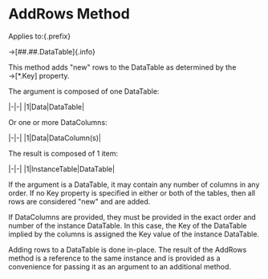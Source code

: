 # AddRows Method

Applies to:{.prefix}

→[##.##.DataTable]{.info}

This method adds "new" rows to the DataTable as determined by the →[*.Key] property.

The argument is composed of one DataTable:

|-|-|
|1|Data|DataTable|

Or one or more DataColumns:

|-|-|
|1|Data|DataColumn(s)|

The result is composed of 1 item:

|-|-|
|1|InstanceTable|DataTable|

If the argument is a DataTable, it may contain any number of columns in any order. If no Key
property is specified in either or both of the tables, then all rows are considered "new" and are added.

If DataColumns are provided, they must be provided in the exact order and number of the instance
DataTable. In this case, the Key of the DataTable implied by the columns  is assigned the Key
value of the instance DataTable.

Adding rows to a DataTable is done in-place. The result of the AddRows method is a reference to the
same instance and is provided as a convenience for passing it as an argument to an additional method.

